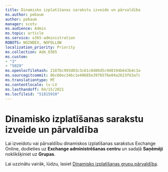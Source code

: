 ```yaml
---
title: Dinamisko izplatīšanas sarakstu izveide un pārvaldība
ms.author: pebaum
author: pebaum
manager: scotv
ms.audience: Admin
ms.topic: article
ms.service: o365-administration
ROBOTS: NOINDEX, NOFOLLOW
localization_priority: Priority
ms.collection: Adm_O365
ms.custom:
- "3"
- "5029"
ms.openlocfilehash: 2187bc993d03c3c61c0d86d5c9d0194b643b4c3a
ms.sourcegitcommit: 8bc60ec34bc1e40685e3976576e04a2623f63a7c
ms.translationtype: MT
ms.contentlocale: lv-LV
ms.lasthandoff: 04/15/2021
ms.locfileid: "51815910"
---
```

# <a name="creating-and-managing-dynamic-distribution-lists"></a>Dinamisko izplatīšanas sarakstu izveide un pārvaldība

Lai izveidotu vai pārvaldību dinamiskos izplatīšanas sarakstus Exchange Online, dodieties uz **Exchange administrēšanas centru** un sadaļā **Saņēmēji** noklikšķiniet uz **Grupas**.

Lai uzzinātu vairāk, lūdzu, lasiet [Dinamisko izplatīšanas grupu pārvaldība](https://docs.microsoft.com/exchange/recipients-in-exchange-online/manage-dynamic-distribution-groups/manage-dynamic-distribution-groups).
